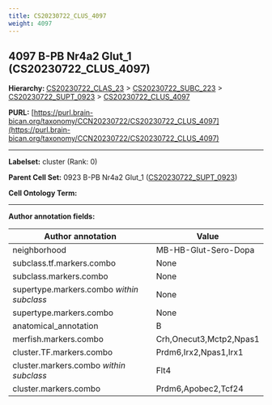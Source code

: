 ```yaml
---
title: CS20230722_CLUS_4097
weight: 4097
---
```

## 4097 B-PB Nr4a2 Glut_1 (CS20230722_CLUS_4097)
<b>Hierarchy: </b>
[CS20230722_CLAS_23](../CS20230722_CLAS_23) >
[CS20230722_SUBC_223](../CS20230722_SUBC_223) >
[CS20230722_SUPT_0923](../CS20230722_SUPT_0923) >
[CS20230722_CLUS_4097](../CS20230722_CLUS_4097)

**PURL:** [https://purl.brain-bican.org/taxonomy/CCN20230722/CS20230722_CLUS_4097](https://purl.brain-bican.org/taxonomy/CCN20230722/CS20230722_CLUS_4097)

---


**Labelset:** cluster (Rank: 0)

**Parent Cell Set:** 0923 B-PB Nr4a2 Glut_1 ([CS20230722_SUPT_0923](../CS20230722_SUPT_0923))



**Cell Ontology Term:** 

[MARKER GENES.]: #


---

[TRANSFERRED ANNOTATIONS.]: #


[AUTHOR ANNOTATION FIELDS.]: #


**Author annotation fields:**

| Author annotation | Value |
|-------------------|-------|
|neighborhood|MB-HB-Glut-Sero-Dopa|
|subclass.tf.markers.combo|None|
|subclass.markers.combo|None|
|supertype.markers.combo _within subclass_|None|
|supertype.markers.combo|None|
|anatomical_annotation|B|
|merfish.markers.combo|Crh,Onecut3,Mctp2,Npas1|
|cluster.TF.markers.combo|Prdm6,Irx2,Npas1,Irx1|
|cluster.markers.combo _within subclass_|Flt4|
|cluster.markers.combo|Prdm6,Apobec2,Tcf24|
